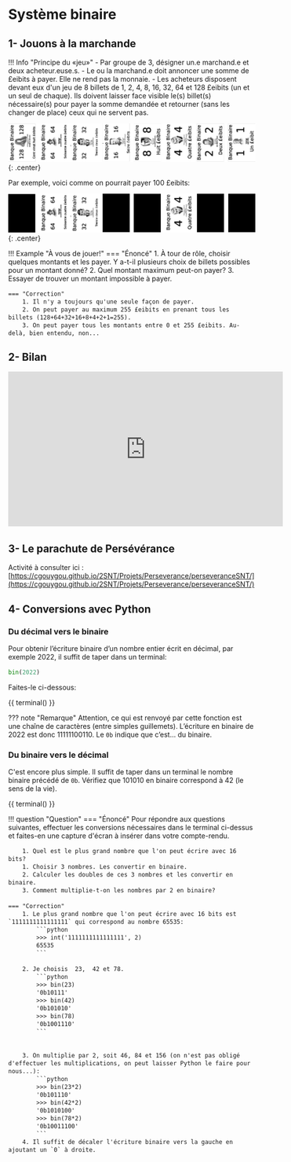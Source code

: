 # Système binaire

## 1- Jouons à la marchande

!!! Info "Principe du «jeu»"
    - Par groupe de 3, désigner un.e marchand.e et deux acheteur.euse.s.
    - Le ou la marchand.e doit annoncer une somme de £eibits à payer. Elle ne rend pas la monnaie.
    - Les acheteurs disposent devant eux d'un jeu de 8 billets de 1, 2, 4, 8, 16, 32, 64 et 128 £eibits (un et un seul de chaque). Ils doivent laisser face visible le(s) billet(s) nécessaire(s) pour payer la somme demandée et retourner (sans les changer de place) ceux qui ne servent pas.

![](jeu_billets.png){: .center}

Par exemple, voici comme on pourrait payer 100 £eibits:

![](100.png){: .center}

!!! Example "À vous de jouer!"
    === "Énoncé" 
        1. À tour de rôle, choisir quelques montants et les payer. Y a-t-il plusieurs choix de billets possibles pour un montant donné?
        2. Quel montant maximum peut-on payer?
        3. Essayer de trouver un montant impossible à payer.

    === "Correction" 
        1. Il n'y a toujours qu'une seule façon de payer.
        2. On peut payer au maximum 255 £eibits en prenant tous les billets (128+64+32+16+8+4+2+1=255).
        3. On peut payer tous les montants entre 0 et 255 £eibits. Au-delà, bien entendu, non...
## 2- Bilan

<p align="center">
<iframe width="560" height="315" src="https://www.youtube.com/embed/VRdp_vaNRoY" title="YouTube video player" frameborder="0" allow="accelerometer; autoplay; clipboard-write; encrypted-media; gyroscope; picture-in-picture" allowfullscreen></iframe>
</p>

## 3- Le parachute de Persévérance

Activité à consulter ici : [https://cgouygou.github.io/2SNT/Projets/Perseverance/perseveranceSNT/](https://cgouygou.github.io/2SNT/Projets/Perseverance/perseveranceSNT/)

## 4- Conversions avec Python

### Du décimal vers le binaire

Pour obtenir l’écriture binaire d’un nombre entier écrit en décimal, par exemple 2022, il suffit de taper dans un terminal:

```python
bin(2022)
```

Faites-le ci-dessous:

{{ terminal() }}

??? note "Remarque"
    Attention, ce qui est renvoyé par cette fonction est une chaîne de caractères (entre simples guillemets). L’écriture en binaire de 2022 est donc 11111100110. Le `0b` indique que c’est... du binaire.

### Du binaire vers le décimal

C'est encore plus simple. Il suffit de taper dans un terminal le nombre binaire précédé de `0b`. Vérifiez que 101010 en binaire correspond à 42 (le sens de la vie).

{{ terminal() }}


!!! question "Question"
    === "Énoncé"
        Pour répondre aux questions suivantes, effectuer les conversions nécessaires dans le terminal ci-dessus et faites-en une capture d'écran à insérer dans votre compte-rendu.
        
        1. Quel est le plus grand nombre que l'on peut écrire avec 16 bits?
        1. Choisir 3 nombres. Les convertir en binaire.
        2. Calculer les doubles de ces 3 nombres et les convertir en binaire.
        3. Comment multiplie-t-on les nombres par 2 en binaire?

    === "Correction" 
        1. Le plus grand nombre que l'on peut écrire avec 16 bits est `1111111111111111` qui correspond au nombre 65535:
            ```python
            >>> int('1111111111111111', 2)
            65535
            ```
            
        2. Je choisis  23,  42 et 78.
            ```python
            >>> bin(23)
            '0b10111'
            >>> bin(42)
            '0b101010'
            >>> bin(78)
            '0b1001110'
            ```
            

        3. On multiplie par 2, soit 46, 84 et 156 (on n'est pas obligé d'effectuer les multiplications, on peut laisser Python le faire pour nous...):
            ```python
            >>> bin(23*2)
            '0b101110'
            >>> bin(42*2)
            '0b1010100'
            >>> bin(78*2)
            '0b10011100'
            ```
        4. Il suffit de décaler l'écriture binaire vers la gauche en ajoutant un `0` à droite.

